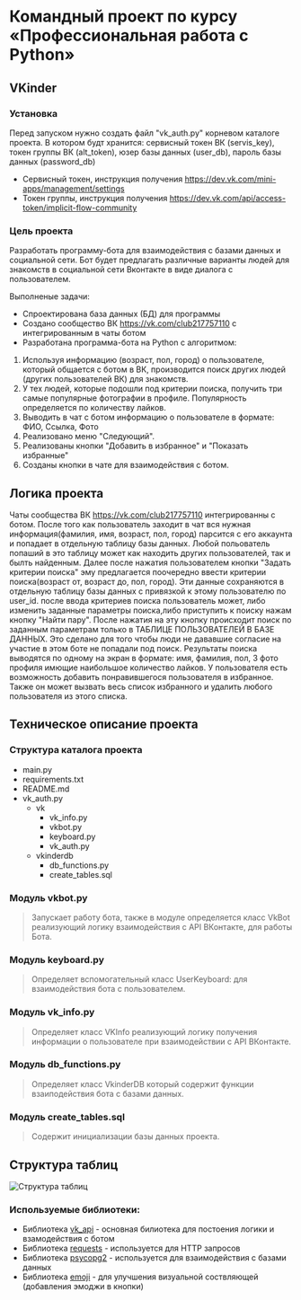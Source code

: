 # Командный проект по курсу «Профессиональная работа с Python»

## VKinder

### Установка
Перед запуском нужно создать файл "vk_auth.py" корневом каталоге проекта. В котором будт хранится: сервисный токен ВК (servis_key), токен группы ВК (alt_token), юзер базы данных (user_db), пароль базы данных (password_db) 

- Сервисный токен, инструкция получения https://dev.vk.com/mini-apps/management/settings 
- Токен группы, инструкция получения https://dev.vk.com/api/access-token/implicit-flow-community

### Цель проекта

Разработать программу-бота для взаимодействия с базами данных и социальной сети. Бот будет предлагать различные варианты людей для знакомств в социальной сети Вконтакте в виде диалога с пользователем.

Выполненые задачи:
- Спроектирована база данных (БД) для программы
- Создано сообщество ВК https://vk.com/club217757110 с интегрированным в чаты ботом
- Разработана программа-бота на Python с алгоритмом:
1. Используя информацию (возраст, пол, город) о пользователе, который общается с ботом в ВК, производится поиск других людей (других пользователей ВК) для знакомств.
2. У тех людей, которые подошли под критерии поиска, получить три самые популярные фотографии в профиле. Популярность определяется по количеству лайков.
3. Выводить в чат с ботом информацию о пользователе в формате: ФИО, Ссылка, Фото
4. Реализовано меню "Следующий".
5. Реализованы кнопки "Добавить в избранное" и "Показать избранные"
6. Созданы кнопки в чате для взаимодействия с ботом.

## Логика проекта
Чаты сообщества ВК https://vk.com/club217757110 интегрированны с ботом.
После того как пользователь заходит в чат вся нужная информация(фамилия, имя, возраст, пол, город) парсится с его аккаунта и попадает в отдельную таблицу
базы данных. Любой польователь попаший в это таблицу может как находить других пользователей, так и былть найденным.
Далее после нажатия пользователем кнопки "Задать критерии поиска" эму предлагается поочередно ввести критерии поиска(возраст от, возраст до, пол, город). Эти данные сохраняются в отдельную таблицу базы данных с привязкой  к этому пользователю по user_id.
после ввода критериев поиска пользователь может, либо изменить заданные параметры поиска,либо приступить к поиску нажам кнопку "Найти пару".
После нажатия на эту кнопку происходит поиск по заданным параметрам только в ТАБЛИЦЕ ПОЛЬЗОВАТЕЛЕЙ В БАЗЕ ДАННЫХ. Это сделано для того чтобы люди не дававшие согласие на участие в этом боте не попадали под поиск.
Результаты поиска выводятся по одному на экран в формате: имя, фамилия, пол, 3 фото профиля имющие наибольшое количество лайков.
У пользователя есть возможность добавить понравившегося пользователя в избранное. Также он может вызвать весь список избранного и удалить любого пользователя из этого списка. 

## Техническое описание проекта

### Структура каталога проекта

- main.py
- requirements.txt
- README.md
- vk_auth.py
  - vk
    - vk_info.py
    - vkbot.py
    - keyboard.py
    - vk_auth.py
  - vkinderdb
    - db_functions.py
    - create_tables.sql

  

### Модуль vkbot.py
>Запускает работу бота, также в модуле определяется класс VkBot реализующий логику взаимодействия с API ВКонтакте, для
>работы Бота.
### Модуль keyboard.py
>Определяет вспомогательный класс UserKeyboard: для взаимодействия бота с пользователем.
### Модуль vk_info.py
>Определяет класс VKInfo реализующий логику получения информации о пользователе при взаимодействии с API ВКонтакте.
### Модуль db_functions.py
>Определяет класс VkinderDB который содержит функции взаиподействия бота с базами данных.
### Модуль create_tables.sql
>Содержит инициализации базы данных проекта.


## Структура таблиц
![Структура таблиц](https://disk.yandex.ru/i/yCv41HOzjBWqig)
### Используемые библиотеки:
- Библиотека [vk_api](https://pypi.org/project/vk-api/) - основная билиотека для постоения логики и взамодействия с ботом
- Библиотека [requests](https://pypi.org/project/requests/) - используется для HTTP запросов
- Библиотека [psycopg2](https://pypi.org/project/psycopg2/) - используется для взаимодействия с базами данных
- Библиотека [emoji](https://pypi.org/project/emoji/) - для улучшения визуальной соствляющей (добавления эмоджи в кнопки)